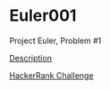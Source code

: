 # Euler001
Project Euler, Problem #1

[Description](https://projecteuler.net/problem=1)

[HackerRank Challenge](https://www.hackerrank.com/contests/projecteuler/challenges/euler001/problem) 
